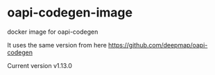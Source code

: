 # oapi-codegen-image
docker image for oapi-codegen

It uses the same version from here https://github.com/deepmap/oapi-codegen

Current version v1.13.0